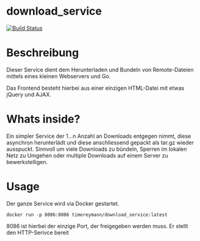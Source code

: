 download_service
===
[![Build Status](https://jenkins.timo-reymann.de/buildStatus/icon?job=TR-GitHub%2FDownloadService%2Fmaster)](https://jenkins.timo-reymann.de/job/TR-GitHub/job/DownloadService/job/master/)

# Beschreibung
Dieser Service dient dem Herunterladen und Bundeln von Remote-Dateien mittels eines kleinen Webservers und Go.

Das Frontend besteht hierbei aus einer einzigen HTML-Datei mit etwas jQuery und AJAX.

# Whats inside?
Ein simpler Service der 1...n Anzahl an Downloads entgegen nimmt, diese asynchron herunterlädt und diese anschliessend gepackt als tar.gz wieder ausspuckt.
Sinnvoll um viele Downloads zu bündeln, Sperren im lokalen Netz zu Umgehen oder multiple Downloads auf einem Server zu bewerkstelligen.

# Usage
Der ganze Service wird via Docker gestartet.

``docker run -p 8086:8086 timoreymann/download_service:latest``

8086 ist hierbei der einzige Port, der freigegeben werden muss. Er stellt den HTTP-Serivce bereit
